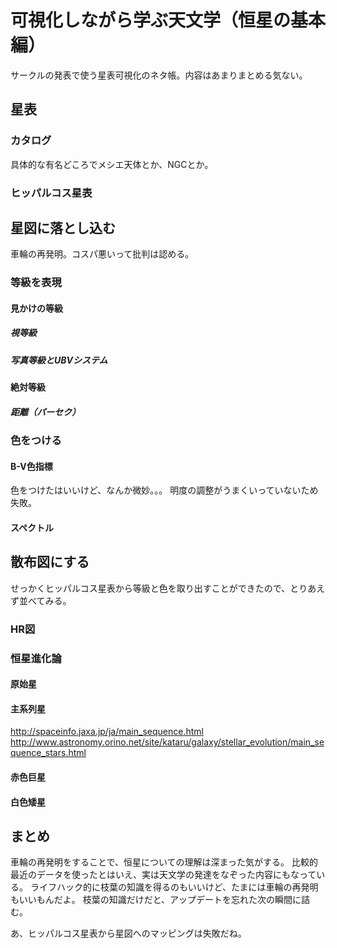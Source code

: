 # 可視化しながら学ぶ天文学（恒星の基本編）
サークルの発表で使う星表可視化のネタ帳。内容はあまりまとめる気ない。

## 星表
### カタログ
具体的な有名どころでメシエ天体とか、NGCとか。
### ヒッパルコス星表

## 星図に落とし込む
車輪の再発明。コスパ悪いって批判は認める。
### 等級を表現
#### 見かけの等級
##### 視等級
##### 写真等級とUBVシステム
#### 絶対等級
##### 距離（パーセク）
### 色をつける
#### B-V色指標
色をつけたはいいけど、なんか微妙。。。
明度の調整がうまくいっていないため失敗。
#### スペクトル

## 散布図にする
せっかくヒッパルコス星表から等級と色を取り出すことができたので、とりあえず並べてみる。
### HR図
### 恒星進化論
#### 原始星
#### 主系列星
http://spaceinfo.jaxa.jp/ja/main_sequence.html
http://www.astronomy.orino.net/site/kataru/galaxy/stellar_evolution/main_sequence_stars.html
#### 赤色巨星
#### 白色矮星

## まとめ
車輪の再発明をすることで、恒星についての理解は深まった気がする。
比較的最近のデータを使ったとはいえ、実は天文学の発達をなぞった内容にもなっている。
ライフハック的に枝葉の知識を得るのもいいけど、たまには車輪の再発明もいいもんだよ。
枝葉の知識だけだと、アップデートを忘れた次の瞬間に詰む。

あ、ヒッパルコス星表から星図へのマッピングは失敗だね。
